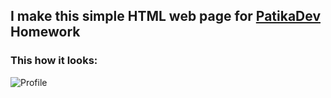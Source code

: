 ## I make this simple **HTML** web page for [PatikaDev](https://www.patika.dev/) Homework

### **This how it looks:**

![Profile](https://i.ibb.co/9bvpNLb/image.png)
